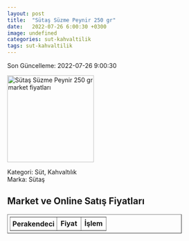 ```yaml
---
layout: post
title:  "Sütaş Süzme Peynir 250 gr"
date:   2022-07-26 6:00:30 +0300
image: undefined
categories: sut-kahvaltilik
tags: sut-kahvaltilik
---
```


Son Güncelleme: 2022-07-26 9:00:30

<img src="undefined" width="200" alt="Sütaş Süzme Peynir 250 gr market fiyatları" />

Kategori: Süt, Kahvaltılık
<br />
Marka: Sütaş

<h2>Market ve Online Satış Fiyatları</h2>

<table border="1" style="padding: 5px;width:80%;">
  <tr>
    <td style="padding: 5px;"><strong>Perakendeci</strong></td>
    <td><strong>Fiyat</strong></td>
    <td><strong>İşlem</strong></td>
  </tr>
  
</table>
